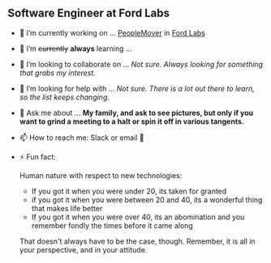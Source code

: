 ## Software Engineer at Ford Labs
- 🔭 I’m currently working on ... [PeopleMover](https://www.peoplemover.ford.com) in [Ford Labs](https://azureford.sharepoint.com/sites/fordlabs/SitePages/Home.aspx)
- 🌱 I’m <del>currently</del> **always** learning ...
- 👯 I’m looking to collaborate on ... *Not sure. Always looking for something that grabs my interest.*
- 🤔 I’m looking for help with ... *Not sure. There is a lot out there to learn, so the list keeps changing.*
- 💬 Ask me about ... **My family, and ask to see pictures, but only if you want to grind a meeting to a halt or spin it off in various tangents.**
- 📫 How to reach me: Slack or email :email:
- ⚡ Fun fact: 

  Human nature with respect to new technologies:
  - If you got it when you were under 20, its taken for granted
  - if you got it when you were between 20 and 40, its a wonderful thing that makes life better
  - If you got it when you were over 40, its an abomination and you remember fondly the times before it came along
  
  That doesn't always have to be the case, though. Remember, it is all in your perspective, and in your attitude. 

<!--
**JCHERNEY/JCHERNEY** is a ✨ _special_ ✨ repository because its `README.md` (this file) appears on your GitHub profile.

Here are some ideas to get you started:

- 🔭 I’m currently working on ...
- 🌱 I’m currently learning ...
- 👯 I’m looking to collaborate on ...
- 🤔 I’m looking for help with ...
- 💬 Ask me about ...
- 📫 How to reach me: ...
- 😄 Pronouns: ...
- ⚡ Fun fact: ...
-->
